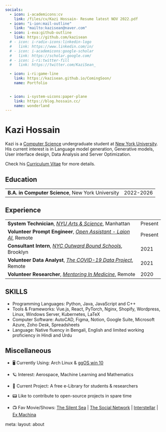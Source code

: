 ```yaml
---
socials:
  - icon: i-academicons:cv
    link: /files/cv/Kazi Hossain- Resume latest NOV 2022.pdf
  - icon: "i-ion:mail-outline"
    link: "mailto:kazisean@naver.com"
  - icon: i-eva:github-outline
    link: https://github.com/kazisean
  # - icon: i-radix-icons:linkedin-logo
  #   link: https://www.linkedin.com/in/
  # - icon: i-academicons:google-scholar
  #   link: https://scholar.google.com/
  # - icon: i-ri:twitter-fill
  #   link: https://twitter.com/KaziSean_

  - icon: i-ri:game-line
    link: https://kazisean.github.io/ComingSoon/
    name: Portfolio

    
  - icon: i-system-uicons:paper-plane
    link: https://blog.hossain.cc/
    name: wonderland
---
```


<div flex items-end justify-between>
  <div>
    <h1>Kazi Hossain <span text="base c-light"></span></h1>
    <Links :links="frontmatter.socials" />
  </div>
  <div 
    class="p-1 mb-1 border border-c rounded-md hidden md:block"
    shadow="[inset_0_0_10px_#000000] slate-200 dark:slate-800"
  >
    <flip-image class="!w-24" src="img/avatar.gif" alt="avatar" />
  </div>
</div>

Kazi is a [Computer Science](https://cs.nyu.edu/home/index.html) undergraduate student at [New York University](https://www.nyu.edu/). His current interest is in Language model generation, Generative models, User interface design, Data Analysis and Server Optimization.

Check his [Curriculum Vitae](/files/cv/Kazi%20Hossain-%20Resume%20latest%20NOV%202022.pdf) for more details.


## Education

|   |   |
|---|---|
| **B.A. in Computer Science**, New York University | 2022-2026 |


<!-- 
## Core Courses

- **Computer Science: CSCI-UA.0002 - Introduction to Computer Programming**

   -->


## Experience

|   |   |
|---|---|
| **System Technician**, *[NYU Arts & Science](https://as.nyu.edu/)*, Manhattan | Present |
| **Volunteer Prompt Engineer**, *[Open Assistant - Laion AI](https://open-assistant.io/)*, Remote | Present |
| **Consultant Intern**, *[NYC Outward Bound Schools](https://www.nycoutwardbound.org/)*, Brooklyn | 2021 |
| **Volunteer Data Analyst**, *[The COVID-19 Data Project](https://covid19dataproject.org/)*, Remote | 2021 |
| **Volunteer	 Researcher**, *[Mentoring In Medicine](https://medicalmentor.org/)*, Remote | 2020 |



## SKILLS

- Programming Languages: Python, Java, JavaScript and C++
- Tools & Frameworks: Vue.js, React, PyTorch, Nginx, Shopify, Wordpress, Linux, Windows Server, Kubernetes, LaTeX
- Computer Software: AutoCAD, Figma, Notion, Google Suite, Microsoft Azure, Zoho Desk, Spreadsheets 
- Language: Native fluency in Bengali, English and limited working proficiency in Hindi and Urdu


## Miscellaneous

- 🖥 Currently Using: Arch Linux & [ggOS win 10](https://github.com/getggos)


- 🪐 Interest: Aerospace, Machine Learning and Mathematics

- 🔭 Current Project: A free e-Library for students & researchers 

- 📟 Like to contribute to open-source projects in spare time

- 📺 Fav Movie/Shows: [The Silent Sea](https://youtu.be/Af_Hj0MDBBQ) | [The Social Network](https://youtu.be/lB95KLmpLR4) | [Interstellar](https://youtu.be/2LqzF5WauAw) | [Ex Machina](https://youtu.be/bggUmgeMCdc)


<route lang="yaml">
meta: 
  layout: about
</route>
